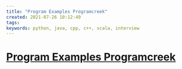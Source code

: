 ```yaml
---
title: "Program Examples Programcreek"
created: 2021-07-26 10:12:49
tags:
keywords: python, java, cpp, c++, scala, interview
---
```


# [Program Examples Programcreek](https://www.programcreek.com/)

